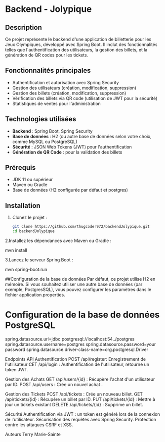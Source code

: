 # Backend - Jolypique

## Description
Ce projet représente le backend d'une application de billetterie pour les Jeux Olympiques, développé avec Spring Boot. Il inclut des fonctionnalités telles que l'authentification des utilisateurs, la gestion des billets, et la génération de QR codes pour les tickets.

## Fonctionnalités principales
- Authentification et autorisation avec Spring Security
- Gestion des utilisateurs (création, modification, suppression)
- Gestion des billets (création, modification, suppression)
- Vérification des billets via QR code (utilisation de JWT pour la sécurité)
- Statistiques de ventes pour l'administration

## Technologies utilisées
- **Backend** : Spring Boot, Spring Security
- **Base de données** : H2 (ou autre base de données selon votre choix, comme MySQL ou PostgreSQL)
- **Sécurité** : JSON Web Tokens (JWT) pour l'authentification
- **Génération de QR Code** : pour la validation des billets

## Prérequis
- JDK 11 ou supérieur
- Maven ou Gradle
- Base de données (H2 configurée par défaut et postgres)

## Installation
1. Clonez le projet :
   ```bash
   git clone https://github.com/thugcoder972/backendJolypique.git
   cd backendJolypique

2.Installez les dépendances avec Maven ou Gradle :

mvn install



3.Lancez le serveur Spring Boot :

mvn spring-boot:run

##Configuration de la base de données
Par défaut, ce projet utilise H2 en mémoire. Si vous souhaitez utiliser une autre base de données (par exemple, PostgresSQL), vous pouvez configurer les paramètres dans le fichier application.properties.




# Configuration de la base de données PostgreSQL
spring.datasource.url=jdbc:postgresql://localhost:54../postgres
spring.datasource.username=postgres
spring.datasource.password=your password
spring.datasource.driver-class-name=org.postgresql.Driver








Endpoints API
Authentification
POST /api/register: Enregistrement de l'utilisateur
CET /api/login : Authentification de l'utilisateur, retourne un token JWT.

Gestion des Achats
GET /api/users/{id} : Récupère l'achat d'un utilisateur par ID.
POST /api/users : Crée un nouvel achat  .

Gestion des Tickets
POST /api/tickets : Crée un nouveau billet.
GET /api/tickets/{id} : Récupère un billet par ID.
PUT /api/tickets/{id} : Mettre à jour un tickets existant 
DELETE /api/tickets/{id} : Supprime un billet.



Sécurité
Authentification via JWT : un token est généré lors de la connexion de l'utilisateur.
Sécurisation des requêtes avec Spring Security.
Protection contre les attaques CSRF et XSS.




Auteurs
Terry Marie-Sainte









